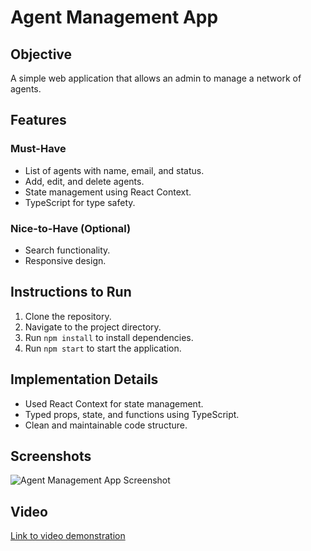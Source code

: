 # Agent Management App  

## Objective  
A simple web application that allows an admin to manage a network of agents.  

## Features  
### Must-Have  
- List of agents with name, email, and status.  
- Add, edit, and delete agents.  
- State management using React Context.  
- TypeScript for type safety.  

### Nice-to-Have (Optional)  
- Search functionality.  
- Responsive design.  

## Instructions to Run  
1. Clone the repository.  
2. Navigate to the project directory.  
3. Run `npm install` to install dependencies.  
4. Run `npm start` to start the application.  

## Implementation Details  
- Used React Context for state management.  
- Typed props, state, and functions using TypeScript.  
- Clean and maintainable code structure.  

## Screenshots  
![Agent Management App Screenshot](path/to/screenshot.png)  

## Video  
[Link to video demonstration](link/to/video)